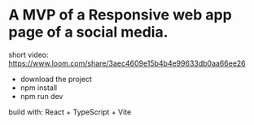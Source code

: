 # A MVP of a Responsive web app page of a social media.

short video: https://www.loom.com/share/3aec4609e15b4b4e99633db0aa66ee26

- download the project
- npm install
- npm run dev

build with: React + TypeScript + Vite

